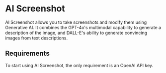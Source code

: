 # AI Screenshot
AI Screenshot allows you to take screenshots and modify them using Generative AI. It combines the GPT-4o's multimodal capability to generate a description of the image, and DALL-E's ability to generate convincing images from text descriptions.

## Requirements
To start using AI Screenshot, the only requirement is an OpenAI API key.